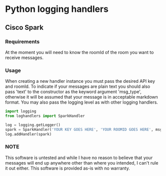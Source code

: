 # Python logging handlers

## Cisco Spark

### Requirements

At the moment you will need to know the roomId of the room you want to receive messages.  

### Usage

When creating a new handler instance you must pass the desired API key and roomId.  To indicate if your messages are plain text you should also pass 'text' to the constructor as the keyword argument 'msg_type', otherwise it will be assumed that your message is in acceptable markdown format.  You may also pass the logging level as with other logging handlers.

```python
import logging
from loghandlers import SparkHandler

log = logging.getLogger()
spark = SparkHandler('YOUR KEY GOES HERE', 'YOUR ROOMID GOES HERE', msg_type='markdown', level=logging.WARN)
log.addHandler(spark)
```

### NOTE

This software is untested and while I have no reason to believe that your messages will end up anywhere other than where you intended, I can't rule it out either.  This software is provided as-is with no warranty.
